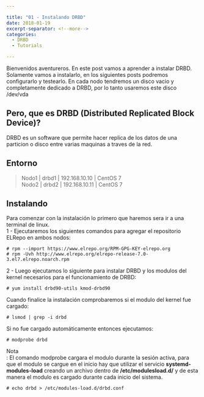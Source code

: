 ```yaml
---

title: "01 - Instalando DRBD"
date: 2018-01-19
excerpt-separator: <!--more-->
categories:
  - DRBD
  - Tutorials

---
```

Bienvenidos aventureros.
En este post vamos a aprender a instalar DRBD. Solamente vamos a instalarlo<!--more-->, en los siguientes posts podremos configurarlo y testearlo.
En cada nodo tendremos un disco vacio y completamente dedicado a DRBD, por lo tanto usaremos este disco /dev/vda
  
## Pero, que es DRBD (Distributed Replicated Block Device)?

DRBD es un software que permite hacer replica de los datos de una particion o disco entre varias maquinas a traves de la red.
  
## Entorno

> Nodo1 | drbd1 | 192.168.10.10 | CentOS 7  
> Nodo2 | drbd2 | 192.168.10.11 | CentOS 7  
  
## Instalando
Para comenzar con la instalación lo primero que haremos sera ir a una terminal de linux.  
1 - Ejecutaremos los siguientes comandos para agregar el repositorio ELRepo en ambos nodos:
```
# rpm --import https://www.elrepo.org/RPM-GPG-KEY-elrepo.org  
# rpm -Uvh http://www.elrepo.org/elrepo-release-7.0-3.el7.elrepo.noarch.rpm
```  
  
2 - Luego ejecutamos lo siguiente para instalar DRBD y los modulos del kernel necesarios para el funcionamiento de DRBD:
```
# yum install drbd90-utils kmod-drbd90
```  
  
Cuando finalice la instalación comprobaremos si el modulo del kernel fue cargado:
```
# lsmod | grep -i drbd
```  
  
Si no fue cargado automáticamente entonces ejecutamos:
```
# modprobe drbd
```  
  
Nota  
: El comando modprobe cargara el modulo durante la sesión activa, para que el modulo se cargue en el inicio hay que utilizar el servicio **systemd-modules-load** creando un archivo dentro de **/etc/modulesload.d/** y de esta manera el modulo es cargado durante cada inicio del sistema.  
```
# echo drbd > /etc/modules-load.d/drbd.conf
```  
  
